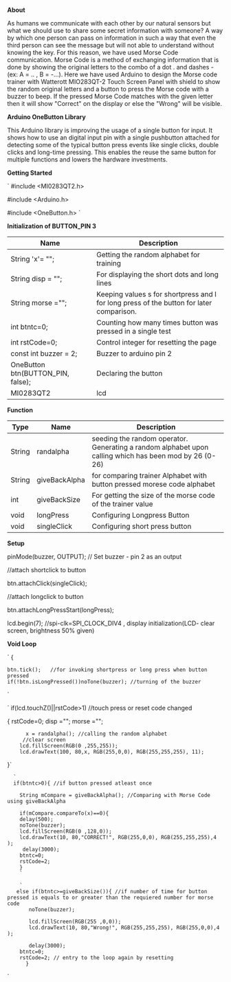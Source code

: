**About**

As humans we communicate with each other by our natural sensors but what we should use to share some secret information with someone? A way by which one person can pass on information in such a way that even the third person can see the message but will not able to understand without knowing the key. For this reason, we have used Morse Code communication. Morse Code is a method of exchanging information that is done by showing the original letters to the combo of a dot . and dashes - (ex: A = .. , B = -...). Here we have used Arduino to design the Morse code trainer with Watterott MIO283QT-2 Touch Screen Panel with shield to show the random original letters and a button to press the Morse code with a buzzer to beep. If the pressed Morse Code matches with the given letter then it will show "Correct" on the display or else the "Wrong" will be visible.

**Arduino OneButton Library**

This Arduino library is improving the usage of a single button for input. It shows how to use an digital input pin with a single pushbutton attached for detecting some of the typical button press events like single clicks, double clicks and long-time pressing. This enables the reuse the same button for multiple functions and lowers the hardware investments.

**Getting Started**

`
#include <MI0283QT2.h>  

#include <Arduino.h>

#include <OneButton.h>
`

**Initialization of BUTTON_PIN 3**

| Name | Description |
| ------ | ------ |
| String 'x'= ""; | Getting the random alphabet for training |
| String disp = ""; | For displaying the short dots and long lines  |
| String morse ="";  | Keeping values s for shortpress and l for long press of the button for later comparison. |
| int btntc=0; | Counting how many times button was pressed in a single test
| int rstCode=0; | Control integer for resetting the page |
| const int buzzer = 2; | Buzzer to arduino pin 2 | 
| OneButton btn(BUTTON_PIN, false); | Declaring the button |
| MI0283QT2 | lcd | Declare only one display (MI0283QT2 Adapter v1) | 


**Function**

| Type | Name | Description |
| ------ | ------ | ------ |
| String | randalpha |seeding the random operator. Generating a random alphabet upon calling which has been mod by 26 (0-26)
| String | giveBackAlpha | for comparing trainer Alphabet with button pressed morese code alphabet |
| int | giveBackSize | For getting the size of the morse code of the trainer value |
| void | longPress | Configuring Longpress Button |
| void  | singleClick | Configuring short press button |


**Setup**


pinMode(buzzer, OUTPUT); // Set buzzer - pin 2 as an output

//attach shortclick to button

btn.attachClick(singleClick); 

//attach longclick to button

btn.attachLongPressStart(longPress); 

lcd.begin(7); //spi-clk=SPI_CLOCK_DIV4 , display initialization(LCD- clear screen, brightness 50% given)


**Void Loop**

`
{


    btn.tick();   //for invoking shortpress or long press when button pressed
    if(!btn.isLongPressed())noTone(buzzer); //turning of the buzzer
    
`
    

`
if(lcd.touchZ()||rstCode>1) //touch press or reset code changed

  {
     rstCode=0;
     disp ="";
     morse ="";
    
       
          x = randalpha(); //calling the random alphabet
         //clear screen
        lcd.fillScreen(RGB(0 ,255,255));
        lcd.drawText(100, 80,x, RGB(255,0,0), RGB(255,255,255), 11);
      
  }`
      
      `
      if(btntc>0){ //if button pressed atleast once

        String mCompare = giveBackAlpha(); //Comparing with Morse Code using giveBackAlpha 
        
        if(mCompare.compareTo(x)==0){
        delay(500);
        noTone(buzzer);
        lcd.fillScreen(RGB(0 ,128,0));
        lcd.drawText(10, 80,"CORRECT!", RGB(255,0,0), RGB(255,255,255),4 );
         delay(3000);
        btntc=0;
        rstCode=2;
        }
        `
        
        `
       else if(btntc>=giveBackSize()){ //if number of time for button pressed is equals to or greater than the requiered number for morse code
           noTone(buzzer);
           
           lcd.fillScreen(RGB(255 ,0,0));
           lcd.drawText(10, 80,"Wrong!", RGB(255,255,255), RGB(255,0,0),4 );
          
           delay(3000);
        btntc=0;
        rstCode=2; // entry to the loop again by resetting 
          }
          
`













